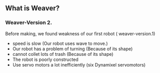 ## What is Weaver?

### Weaver-Version 2.

Before making, we found weakness of our first robot ( weaver-version.1)

+ speed is slow (Our robot uses wave to move.)
+ Our robot has a problem of turning (Because of its shape)
+ cannot collet lots of trash (Because of its shape)
+ The robot is poorly constructed 
+ Use servo motors a lot inefficiently (six Dynamixel servomotors)

